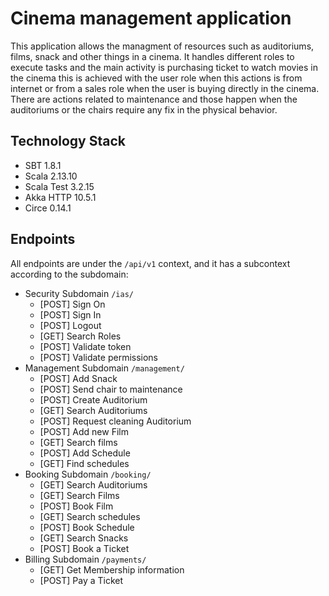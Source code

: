 # Cinema management application

This application allows the managment of resources such as auditoriums, films, snack and other things in a cinema.
It handles different roles to execute tasks and the main activity is purchasing ticket to watch movies in the cinema this is achieved with the user role when this actions is from internet or from a sales role when the user is buying directly in the cinema.
There are actions related to maintenance and those happen when the auditoriums or the chairs require any fix in the physical behavior.

## Technology Stack

- SBT 1.8.1
- Scala 2.13.10
- Scala Test 3.2.15
- Akka HTTP 10.5.1
- Circe 0.14.1

## Endpoints
All endpoints are under the `/api/v1` context, and it has a subcontext according to the subdomain:

- Security Subdomain `/ias/`
  - [POST] Sign On
  - [POST] Sign In
  - [POST] Logout
  - [GET]  Search Roles
  - [POST] Validate token
  - [POST] Validate permissions
- Management Subdomain `/management/`
  - [POST] Add Snack
  - [POST] Send chair to maintenance
  - [POST] Create Auditorium
  - [GET]  Search Auditoriums
  - [POST] Request cleaning Auditorium
  - [POST] Add new Film
  - [GET]  Search films
  - [POST] Add Schedule
  - [GET]  Find schedules
- Booking Subdomain `/booking/`
  - [GET]  Search Auditoriums
  - [GET]  Search Films
  - [POST] Book Film
  - [GET]  Search schedules
  - [POST] Book Schedule
  - [GET]  Search Snacks
  - [POST] Book a Ticket
- Billing Subdomain `/payments/`
  - [GET]  Get Membership information
  - [POST] Pay a Ticket